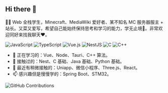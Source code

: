 ## Hi there 👋

👏🥵 Web 全栈学生，Minecraft、MediaWiki 爱好者、某不知名 MC 服务器服主 + 站长。又菜又爱写，希望自己能始终保持思考和学习的能力，学无止境🤝。非常欢迎同好来找我聊天❤。

![JavaScript](https://img.shields.io/badge/JavaScript-yellow?logo=javascript&logoColor=white) ![TypeScript](https://img.shields.io/badge/TypeScript-007ACC?logo=typescript&logoColor=white) ![Vue.js](https://img.shields.io/badge/Vue.js%203-4FC08D?logo=vue.js&logoColor=white) ![NestJS](https://img.shields.io/badge/NestJS-E0234E?logo=nestjs&logoColor=white) ![C](https://img.shields.io/badge/C-green?logo=c&logoColor=white) ![C++](https://img.shields.io/badge/C++-green?logo=cplusplus&logoColor=white)

- 🔭 正在学习的：Vue、Node、Tauri、C++ 算法。
- 🍋 接触过的：Nest、C 基础、Java 基础、Python 基础。
- 🌱 最近有稍微接触的：Uniapp、微信小程序、Three.js、React。
- 📫 感兴趣但是慢慢学的：Spring Boot、STM32。

![GitHub Contributions](https://github-contributions-api.deno.dev/AurLemon.svg)
